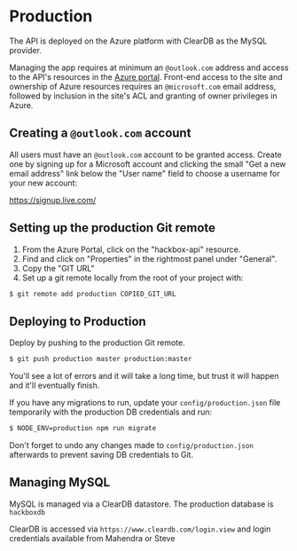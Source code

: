 # Production

The API is deployed on the Azure platform with ClearDB as the MySQL provider.

Managing the app requires at minimum an `@outlook.com` address and access to the API's resources in the [Azure portal][].
Front-end access to the site and ownership of Azure resources requires an `@microsoft.com` email address, followed by inclusion in the site's ACL and granting of owner privileges in Azure.


## Creating a `@outlook.com` account

All users must have an `@outlook.com` account to be granted access. Create one by signing up for a Microsoft account and clicking the small "Get a new email address" link below the "User name" field to choose a username for your new account:

https://signup.live.com/


## Setting up the production Git remote

1. From the Azure Portal, click on the "hackbox-api" resource.
2. Find and click on "Properties" in the rightmost panel under "General".
3. Copy the "GIT URL"
4. Set up a git remote locally from the root of your project with:

```sh
$ git remote add production COPIED_GIT_URL
```

## Deploying to Production

Deploy by pushing to the production Git remote.

```sh
$ git push production master production:master
```

You'll see a lot of errors and it will take a long time, but trust it will happen and it'll eventually finish.

If you have any migrations to run, update your `config/production.json` file temporarily with the production DB credentials and run:

```sh
$ NODE_ENV=production npm run migrate
```

Don't forget to undo any changes made to `config/production.json` afterwards to prevent saving DB credentials to Git.


## Managing MySQL

MySQL is managed via a ClearDB datastore. The production database is `hackboxdb`

ClearDB is accessed via `https://www.cleardb.com/login.view` and login credentials available from Mahendra or Steve


[Azure portal]: https://ms.portal.azure.com
